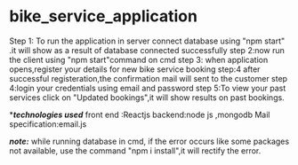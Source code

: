 # bike_service_application

Step 1: To run the application in server connect database using "npm start" .it will show as a result of database connected successfully
step 2:now run the client using "npm start"command on cmd
step 3: when application opens,register your details for new bike service booking
step:4 after successful registeration,the confirmation mail will sent to the customer 
step 4:login your credentials using email and password
step 5:To view your past services click on "Updated bookings",it will show results on past bookings.

****technologies used***
front end :Reactjs
backend:node js ,mongodb
Mail specification:email.js

***note:***
while running database in cmd, if the error occurs like some packages not available, use the command "npm i install",it will rectify the error.
